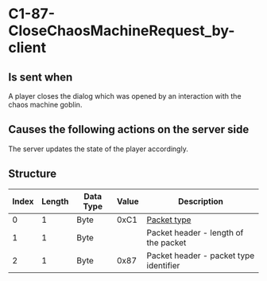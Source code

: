# C1-87-CloseChaosMachineRequest_by-client

## Is sent when

A player closes the dialog which was opened by an interaction with the chaos machine goblin.

## Causes the following actions on the server side

The server updates the state of the player accordingly.

## Structure

| Index | Length | Data Type | Value | Description |
|-------|--------|-----------|-------|-------------|
| 0 | 1 |   Byte   | 0xC1  | [Packet type](PacketTypes.md) |
| 1 | 1 |    Byte   |      | Packet header - length of the packet |
| 2 | 1 |    Byte   | 0x87  | Packet header - packet type identifier |